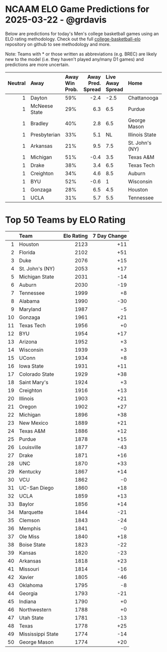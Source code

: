 # NCAAM ELO Game Predictions for 2025-03-22 - @grdavis
Below are predictions for today's Men's college basketball games using an ELO rating methodology. Check out the full [college-basketball-elo](https://github.com/grdavis/college-basketball-elo) repository on github to see methodology and more.

Note: Teams with * or those written as abbreviations (e.g. BREC) are likely new to the model (i.e. they haven't played any/many D1 games) and predictions are more uncertain.

|   Neutral | Away          | Away Win Prob.   |   Away Pred. Spread | Live Away Spread   | Home            | Home Win Prob.   |   Home Pred. Spread |
|----------:|:--------------|:-----------------|--------------------:|:-------------------|:----------------|:-----------------|--------------------:|
|         1 | Dayton        | 59%              |                -2.4 | -2.5               | Chattanooga     | 41%              |                 2.4 |
|         1 | McNeese State | 29%              |                 6.3 | 6.5                | Purdue          | 71%              |                -6.3 |
|         1 | Bradley       | 40%              |                 2.8 | 6.5                | George Mason    | 60%              |                -2.8 |
|         1 | Presbyterian  | 33%              |                 5.1 | NL                 | Illinois State  | 67%              |                -5.1 |
|         1 | Arkansas      | 21%              |                 9.5 | 7.5                | St. John's (NY) | 79%              |                -9.5 |
|         1 | Michigan      | 51%              |                -0.4 | 3.5                | Texas A&M       | 49%              |                 0.4 |
|         1 | Drake         | 38%              |                 3.4 | 6.5                | Texas Tech      | 62%              |                -3.4 |
|         1 | Creighton     | 34%              |                 4.6 | 8.5                | Auburn          | 66%              |                -4.6 |
|         1 | BYU           | 52%              |                -0.6 | 1                  | Wisconsin       | 48%              |                 0.6 |
|         1 | Gonzaga       | 28%              |                 6.5 | 4.5                | Houston         | 72%              |                -6.5 |
|         1 | UCLA          | 31%              |                 5.7 | 5.5                | Tennessee       | 69%              |                -5.7 |

# Top 50 Teams by ELO Rating
|    | Team              |   Elo Rating |   7 Day Change |
|---:|:------------------|-------------:|---------------:|
|  1 | Houston           |         2123 |            +11 |
|  2 | Florida           |         2102 |            +51 |
|  3 | Duke              |         2076 |            +15 |
|  4 | St. John's (NY)   |         2053 |            +17 |
|  5 | Michigan State    |         2031 |            -14 |
|  6 | Auburn            |         2030 |            -19 |
|  7 | Tennessee         |         1999 |             +8 |
|  8 | Alabama           |         1990 |            -30 |
|  9 | Maryland          |         1987 |             -5 |
| 10 | Gonzaga           |         1961 |            +21 |
| 11 | Texas Tech        |         1956 |             +0 |
| 12 | BYU               |         1954 |            +17 |
| 13 | Arizona           |         1952 |             +3 |
| 14 | Wisconsin         |         1939 |             +3 |
| 15 | UConn             |         1934 |             +8 |
| 16 | Iowa State        |         1931 |            +11 |
| 17 | Colorado State    |         1929 |            +38 |
| 18 | Saint Mary's      |         1924 |             +3 |
| 19 | Creighton         |         1916 |            +13 |
| 20 | Illinois          |         1903 |            +21 |
| 21 | Oregon            |         1902 |            +27 |
| 22 | Michigan          |         1896 |            +38 |
| 23 | New Mexico        |         1889 |            +21 |
| 24 | Texas A&M         |         1886 |            +12 |
| 25 | Purdue            |         1878 |            +15 |
| 26 | Louisville        |         1877 |            -43 |
| 27 | Drake             |         1871 |            +16 |
| 28 | UNC               |         1870 |            +33 |
| 29 | Kentucky          |         1867 |            +14 |
| 30 | VCU               |         1862 |             -0 |
| 31 | UC-San Diego      |         1860 |            +18 |
| 32 | UCLA              |         1859 |            +13 |
| 33 | Baylor            |         1856 |            +14 |
| 34 | Marquette         |         1844 |            -21 |
| 35 | Clemson           |         1843 |            -24 |
| 36 | Memphis           |         1841 |             -0 |
| 37 | Ole Miss          |         1840 |            +18 |
| 38 | Boise State       |         1823 |            -22 |
| 39 | Kansas            |         1820 |            -23 |
| 40 | Arkansas          |         1818 |            +23 |
| 41 | Missouri          |         1814 |            -16 |
| 42 | Xavier            |         1805 |            -46 |
| 43 | Oklahoma          |         1795 |             -8 |
| 44 | Georgia           |         1793 |            -21 |
| 45 | Indiana           |         1790 |             +0 |
| 46 | Northwestern      |         1788 |             +0 |
| 47 | Utah State        |         1781 |            -13 |
| 48 | Texas             |         1778 |            +25 |
| 49 | Mississippi State |         1774 |            -14 |
| 50 | George Mason      |         1774 |            +20 |